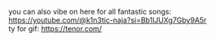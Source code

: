 you can also vibe on here for all fantastic songs: https://youtube.com/@k1n3tic-naja?si=Bb1lJUXg7Gby9A5r
<br /> ty for gif: https://tenor.com/
